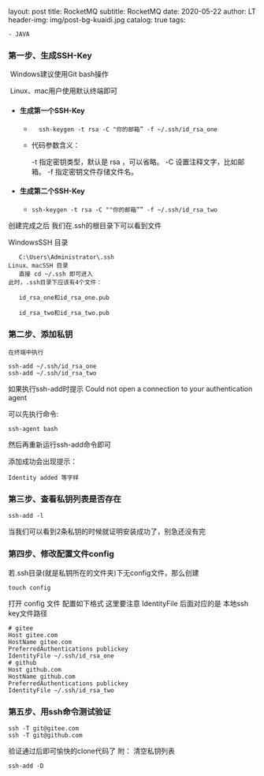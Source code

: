 layout:     post
title:      RocketMQ
subtitle:   RocketMQ
date:       2020-05-22
author:     LT
header-img: img/post-bg-kuaidi.jpg
catalog: true
tags:

    - JAVA

### 第一步、生成SSH-Key

​	Windows建议使用Git bash操作

​	Linux、mac用户使用默认终端即可

- #### 生成第一个SSH-Key

  - ```
      ssh-keygen -t rsa -C "你的邮箱” -f ~/.ssh/id_rsa_one
      ```

  - 代码参数含义：

      -t 指定密钥类型，默认是 rsa ，可以省略。
      -C 设置注释文字，比如邮箱。
      -f 指定密钥文件存储文件名。
	
- #### 生成第二个SSH-Key

  - ```
    ssh-keygen -t rsa -C ""你的邮箱”” -f ~/.ssh/id_rsa_two
    ```
创建完成之后 我们在.ssh的根目录下可以看到文件

WindowsSSH 目录

    ​	C:\Users\Administrator\.ssh
    Linux、macSSH 目录
    ​	直接 cd ~/.ssh 即可进入
    此时，.ssh目录下应该有4个文件：
    
    ​	id_rsa_one和id_rsa_one.pub
    
    ​	id_rsa_two和id_rsa_two.pub
### 第二步、添加私钥
	在终端中执行

  ```
  ssh-add ~/.ssh/id_rsa_one 
  ssh-add ~/.ssh/id_rsa_two
  ```
  如果执行ssh-add时提示 Could not open a connection to your authentication agent

可以先执行命令:
```
ssh-agent bash
```

然后再重新运行ssh-add命令即可

添加成功会出现提示：
```
Identity added 等字样
```

### 第三步、查看私钥列表是否存在
```
ssh-add -l
```
当我们可以看到2条私钥的时候就证明安装成功了，别急还没有完

### 第四步、修改配置文件config
若.ssh目录(就是私钥所在的文件夹)下无config文件，那么创建
```
touch config
```
打开 config 文件 配置如下格式 这里要注意 IdentityFile 后面对应的是 本地ssh key文件路径
```
# gitee
Host gitee.com
HostName gitee.com
PreferredAuthentications publickey
IdentityFile ~/.ssh/id_rsa_one
# github
Host github.com
HostName github.com
PreferredAuthentications publickey
IdentityFile ~/.ssh/id_rsa_two
```

### 第五步、用ssh命令测试验证
```
ssh -T git@gitee.com
ssh -T git@github.com
```

验证通过后即可愉快的clone代码了
附：
清空私钥列表

```
ssh-add -D
```

